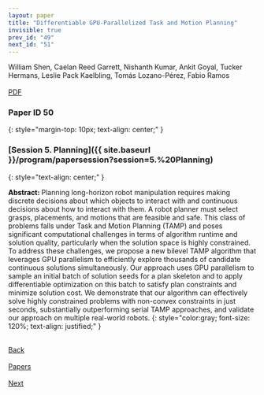 ```yaml
---
layout: paper
title: "Differentiable GPU-Parallelized Task and Motion Planning"
invisible: true
prev_id: "49"
next_id: "51"
---
```

<div class="paper-authors">
  <div class="paper-author-box">
    <div class="paper-author-name">William Shen, Caelan Reed Garrett, Nishanth Kumar, Ankit Goyal, Tucker Hermans, Leslie Pack Kaelbling, Tomás Lozano-Pérez, Fabio Ramos</div>
    <div class="paper-author-uni"></div>
  </div>
</div>

<div class="paper-pdf-modern">
  <div class="paper-menu-icon">
    <a href="https://www.roboticsproceedings.org/rss21/p050.pdf" title="Download PDF" target="_blank">
      <i class="fa fa-file-pdf-o"></i><br>
      <span class="paper-menu-label">PDF</span>
    </a>
  </div>
</div>

### Paper ID 50
{: style="margin-top: 10px; text-align: center;" }

### [Session 5. Planning]({{ site.baseurl }}/program/papersession?session=5.%20Planning)
{: style="text-align: center;" }

<b style="color: black;">Abstract: </b>Planning long-horizon robot manipulation requires making discrete decisions about which objects to interact with and continuous decisions about how to interact with them. A robot planner must select grasps, placements, and motions that are feasible and safe. This class of problems falls under Task and Motion Planning (TAMP) and poses significant computational challenges in terms of algorithm runtime and solution quality, particularly when the solution space is highly constrained. To address these challenges, we propose a new bilevel TAMP algorithm that leverages GPU parallelism to efficiently explore thousands of candidate continuous solutions simultaneously. Our approach uses GPU parallelism to sample an initial batch of solution seeds for a plan skeleton and to apply differentiable optimization on this batch to satisfy plan constraints and minimize solution cost. We demonstrate that our algorithm can effectively solve highly constrained problems with non-convex constraints in just seconds, substantially outperforming serial TAMP approaches, and validate our approach on multiple real-world robots.
{: style="color:gray; font-size: 120%; text-align: justified;" }

<div class="paper-menu">
  <div class="paper-menu-inner">
    <a href="{{ site.baseurl }}/program/papers/49/" title="Previous Paper">
            <div class="paper-menu-icon">
                <i class="fa fa-chevron-left"></i><br>
                <span class="paper-menu-label">Back</span>
            </div>
        </a>
    <a href="{{ site.baseurl }}/program/papers" title="All Papers">
      <div class="paper-menu-icon">
        <i class="fa fa-list"></i><br>
        <span class="paper-menu-label">Papers</span>
      </div>
    </a>
    <a href="{{ site.baseurl }}/program/papers/51/" title="Next Paper">
            <div class="paper-menu-icon">
                <i class="fa fa-chevron-right"></i><br>
                <span class="paper-menu-label">Next</span>
            </div>
        </a>
  </div>
</div>
